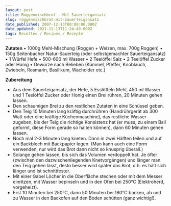 ```yaml
---
layout: post
title: Roggenmischbrot – Mit Sauerteigansatz
slug: roggenmischbrot-mit-sauerteigansatz
date_published: 2007-12-13T00:00:00.000Z
date_updated: 2021-12-13T11:24:49.000Z
tags: Recettes / Recipes / Rezepte
---
```


**Zutaten**
•	1000g Mehl-Mischung (Roggen + Weizen, max. 700g Roggen)
•	150g Seitenbacher Natur-Sauerteig (oder selbstgemachter Sauerteigansatz)
•	1 Würfel Hefe
•	500-600 ml Wasser
•	2 Teelöffel Salz
•	2 Teelöffel Zucker oder Honig
•	Gewürze nach Belieben (Kümmel, Pfeffer, Knoblauch, Zwiebeln, Rosmarin, Basilikum, Wacholder etc.)

**Zubereitung**

- Aus dem Sauerteigansatz, der Hefe, 5 Esslöffeln Mehl, 450 ml Wasser und 1 Teelöffel Zucker oder Honig einen Brei rühren, 20 Minuten gehen lassen.
- Den schaumigen Brei zu den restlichen Zutaten in eine Schüssel geben.
- Den Teig 10 Minuten lang kräftig durchrühren (Handrührgerät ab 300 Watt oder eine kräftige Küchenmaschine), das restliche Wasser zugeben, bis der Teig die richtige Konsistenz hat (er muss, zu einem Ball geformt, diese Form gerade so halten können), dann 60 Minuten gehen lassen.
- Noch mal 2-3 Minuten lang kneten. Dann in zwei Hälften teilen und auf ein Backblech mit Backpapier legen. (Man kann auch eine Form verwenden, nur wird das Brot dann nicht so knusprig überall.)
- Solange gehen lassen, bis sich das Volumen verdoppelt hat. Je öfter (zwischen den dazwischenliegenden Knetvorgängen) und länger man den Teig gehen lässt, desto besser wird später das Brot, d.h. es hält sich länger und ist schnittfester.
- Mit einer Gabel Löcher in die Oberfläche stechen oder mit dem Messer einritzen, mit Wasser bepinseln und in den Ofen bei 250°C (Elektroherd, vorgeheizt).
- Erst 10 Minuten bei 250°C, dann 50 Minuten bei 180°C backen, ab und zu Wasser in den Backofen auf den Boden schütten (ganz wichtig!).
